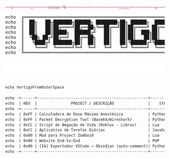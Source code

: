 <div align="center">
  <img src="https://raw.githubusercontent.com/VertigoFromOuterSpace/VertigoFromOuterSpace/main/.assets/glitch_divider.svg?v=7" alt="Glitch Divider"/>
</div>

<div align="center">
  <pre>
echo  ╔═══════════════════════════════════════════════════════════════╗
echo  ║  ██╗   ██╗███████╗██████╗ ████████╗██╗ ██████╗  ██████╗       ║
echo  ║  ██║   ██║██╔════╝██╔══██╗╚══██╔══╝██║██╔════╝ ██╔═══██╗      ║
echo  ║  ██║   ██║█████╗  ██████╔╝   ██║   ██║██║  ███╗██║   ██║      ║
echo  ║  ╚██╗ ██╔╝██╔══╝  ██╔══██╗   ██║   ██║██║   ██║██║   ██║      ║
echo  ║   ╚████╔╝ ███████╗██║  ██║   ██║   ██║╚██████╔╝╚██████╔╝      ║
echo  ║    ╚═══╝  ╚══════╝╚═╝  ╚═╝   ╚═╝   ╚═╝ ╚═════╝  ╚═════╝       ║
echo  ╚═══════════════════════════════════════════════════════════════╝
  </pre>
</div>
<div align="center">
  <img src="https://raw.githubusercontent.com/VertigoFromOuterSpace/VertigoFromOuterSpace/main/.assets/animated_header.svg?v=2" alt="Animated Header"/>
</div>

```diff

echo VertigoFromOuterSpace

echo -+------+-------------------------------------------------+--------------+
echo  | HEX  |               PROJECT / DESCRIÇÃO               |    STACK     |
echo -+------+-------------------------------------------------+--------------+
echo  | 0xFF | Calculadora de Dose Máxima Anestésica           | Python       |
echo  | 0xFF | Packet Decryption Tool (Base64/Wireshark)       | Python       |
echo  | 0xCC | Script de Negação de Vida (Roblox - Libras)     | Lua          |
echo  | 0xCC | Aplicativo de Tarefas Diárias                   | JavaScript   |
echo  | 0x00 | Mod para Project Zomboid                        | Lua          |
echo  | 0x00 | Website End-to-End                              | PHP          |
echo  | 0x00 | [IA] Exportador VSCode → Obsidian (auto-comment)| Python + AI  |
echo -+------+-------------------------------------------------+--------------+

